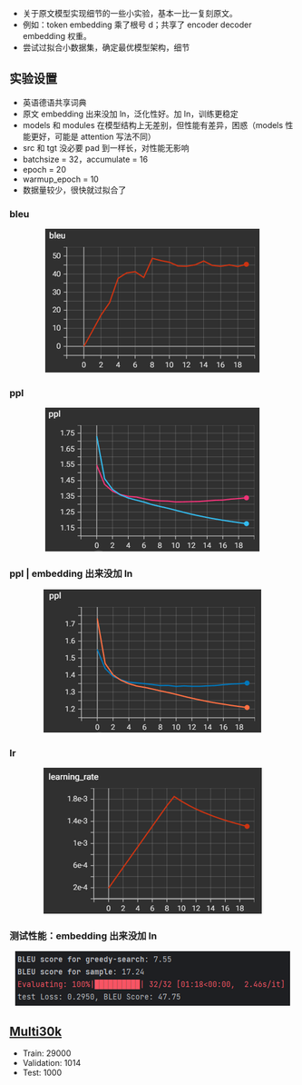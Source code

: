 - 关于原文模型实现细节的一些小实验，基本一比一复刻原文。
- 例如：token embedding 乘了根号 d；共享了 encoder decoder embedding 权重。
- 尝试过拟合小数据集，确定最优模型架构，细节

## 实验设置
- 英语德语共享词典
- 原文 embedding 出来没加 ln，泛化性好。加 ln，训练更稳定
- models 和 modules 在模型结构上无差别，但性能有差异，困惑（models 性能更好，可能是 attention 写法不同）
- src 和 tgt 没必要 pad 到一样长，对性能无影响
- batchsize = 32，accumulate = 16
- epoch = 20
- warmup_epoch = 10
- 数据量较少，很快就过拟合了

### bleu
<div style="text-align: center;">
  <img src="./images/my_models_ln_16.png" alt="bleu" style="width: auto; height: auto;">
</div>

### ppl
<div style="text-align: center;">
  <img src="./images/ppl_my_models_ln_16.png" alt="bleu" style="width: auto; height: auto;">
</div>

### ppl | embedding 出来没加 ln
<div style="text-align: center;">
  <img src="./images/ppl_my_models_no_ln_16.png" alt="bleu" style="width: auto; height: auto;">
</div>

### lr
<div style="text-align: center;">
  <img src="./images/lr.png" alt="bleu" style="width: auto; height: auto;">
</div>

### 测试性能：embedding 出来没加 ln
<div style="text-align: center;">
  <img src="./images/epoch20_my_models_no_ln_16.png" alt="bleu" style="width: auto; height: auto;">
</div>

## [Multi30k](https://huggingface.co/datasets/bentrevett/multi30k)
- Train: 29000
- Validation: 1014
- Test: 1000
